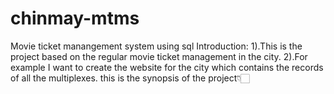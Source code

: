 # chinmay-mtms
Movie ticket manangement system using sql
Introduction:
1).This is the project based on the regular movie ticket management in the city.
2).For example I want to create the website for the city which contains the records of all the multiplexes.
this is the synopsis of the project👇🏻
